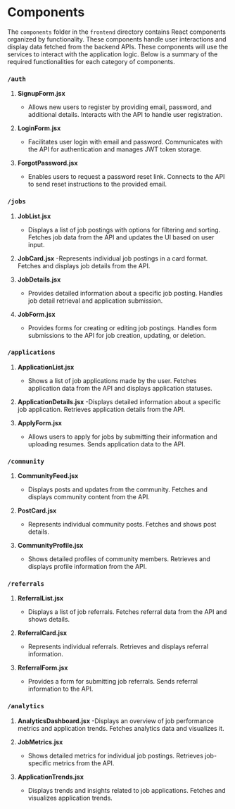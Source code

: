 # Components

The `components` folder in the `frontend` directory contains React components organized by functionality. These components handle user interactions and display data fetched from the backend APIs. These components will use the services to interact with the application logic. Below is a summary of the required functionalities for each category of components.

### `/auth`

1. **SignupForm.jsx**
   - Allows new users to register by providing email, password, and additional details. Interacts with the API to handle user registration.

2. **LoginForm.jsx**
   - Facilitates user login with email and password. Communicates with the API for authentication and manages JWT token storage.

3. **ForgotPassword.jsx**
   - Enables users to request a password reset link. Connects to the API to send reset instructions to the provided email.

### `/jobs`

1. **JobList.jsx**
   - Displays a list of job postings with options for filtering and sorting. Fetches job data from the API and updates the UI based on user input.

2. **JobCard.jsx**
   -Represents individual job postings in a card format. Fetches and displays job details from the API.

3. **JobDetails.jsx**
   - Provides detailed information about a specific job posting. Handles job detail retrieval and application submission.

4. **JobForm.jsx**
   - Provides forms for creating or editing job postings. Handles form submissions to the API for job creation, updating, or deletion.

### `/applications`

1. **ApplicationList.jsx**
   - Shows a list of job applications made by the user. Fetches application data from the API and displays application statuses.

2. **ApplicationDetails.jsx**
   -Displays detailed information about a specific job application. Retrieves application details from the API.

3. **ApplyForm.jsx**
   - Allows users to apply for jobs by submitting their information and uploading resumes. Sends application data to the API.

### `/community`

1. **CommunityFeed.jsx**
   - Displays posts and updates from the community. Fetches and displays community content from the API.

2. **PostCard.jsx**
   - Represents individual community posts. Fetches and shows post details.

3. **CommunityProfile.jsx**
   - Shows detailed profiles of community members. Retrieves and displays profile information from the API.

### `/referrals`

1. **ReferralList.jsx**
   - Displays a list of job referrals. Fetches referral data from the API and shows details.

2. **ReferralCard.jsx**
   - Represents individual referrals. Retrieves and displays referral information.

3. **ReferralForm.jsx**
   - Provides a form for submitting job referrals. Sends referral information to the API.

### `/analytics`

1. **AnalyticsDashboard.jsx**
   -Displays an overview of job performance metrics and application trends. Fetches analytics data and visualizes it.

2. **JobMetrics.jsx**
   - Shows detailed metrics for individual job postings. Retrieves job-specific metrics from the API.

3. **ApplicationTrends.jsx**
   - Displays trends and insights related to job applications. Fetches and visualizes application trends.
   